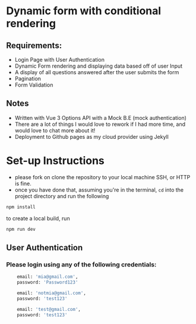 # Dynamic form with conditional rendering
## Requirements:
- Login Page with User Authentication
- Dynamic Form rendering and displaying data based off of user Input
- A display of all questions answered after the user submits the form
- Pagination
- Form Validation

## Notes
- Written with Vue 3 Options API with a Mock B.E (mock authentication)
- There are a lot of things I would love to rework if I had more time, and would love to chat more about it!
- Deployment to Github pages as my cloud provider using Jekyll


# Set-up Instructions
- please fork on clone the repository to your local machine
SSH, or HTTP is fine.
- once you have done that, assuming you're in the terminal, `cd` into the project directory and run the following
```sh
npm install
```

to create a local build, run

```sh
npm run dev
```

## User Authentication
### Please login using any of the following credentials:

```sh
    email: 'mia@gmail.com',
    password: 'Password123'

    email: 'notmia@gmail.com',
    password: 'test123'

    email: 'test@gmail.com',
    password: 'test123'

```

